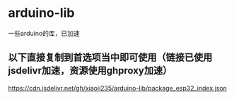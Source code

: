 # arduino-lib
一些arduino的库，已加速

## 以下直接复制到首选项当中即可使用（链接已使用jsdelivr加速，资源使用ghproxy加速）
https://cdn.jsdelivr.net/gh/xiaoji235/arduino-lib/package_esp32_index.json
